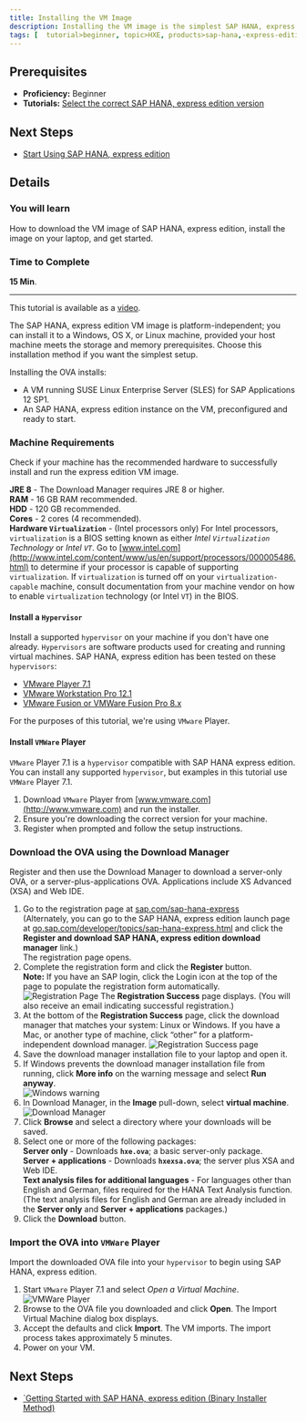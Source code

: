 ```yaml
---
title: Installing the VM Image
description: Installing the VM image is the simplest SAP HANA, express edition setup for compatible Windows, OS X, and Linux machines. This method installs a prepackaged express edition appliance running on a SUSE Linux VM guest.
tags: [  tutorial>beginner, topic>HXE, products>sap-hana,-express-edition ]
---
```


## Prerequisites  
 - **Proficiency:** Beginner
 - **Tutorials:** [Select the correct SAP HANA, express edition version](http://go.sap.com/developer/how-tos/hxe-ua-version.html)

## Next Steps
 - [Start Using SAP HANA, express edition](http://go.sap.com/developer/tutorials/hxe-ua-getting-started-vm.html)

## Details
### You will learn  
How to download the VM image of SAP HANA, express edition, install the image on your laptop, and get started.

### Time to Complete
**15 Min**.

---

This tutorial is available as a [video](http://go.sap.com/assetdetail/2016/09/d2900513-8a7c-0010-82c7-eda71af511fa.html).

The SAP HANA, express edition VM image is platform-independent; you can install it to a Windows, OS X, or Linux machine, provided your host machine meets the storage and memory prerequisites. Choose this installation method if you want the simplest setup.

Installing the OVA installs:
 * A VM running SUSE Linux Enterprise Server (SLES) for SAP Applications 12 SP1.
 * An SAP HANA, express edition instance on the VM, preconfigured and ready to start.

### Machine Requirements
Check if your machine has the recommended hardware to successfully install and run the express edition VM image.

**JRE 8** - The Download Manager requires JRE 8 or higher.  
**RAM** - 16 GB RAM recommended.  
**HDD** - 120 GB recommended.  
**Cores** - 2 cores (4 recommended).  
**Hardware `Virtualization`** - (Intel processors only) For Intel processors, `virtualization` is a BIOS setting known as either *Intel `Virtualization` Technology* or *Intel `VT`*. Go to [www.intel.com](http://www.intel.com/content/www/us/en/support/processors/000005486.html) to determine if your processor is capable of supporting `virtualization`. If `virtualization` is turned off on your `virtualization-capable` machine, consult documentation from your machine vendor on how to enable `virtualization` technology (or Intel `VT`) in the BIOS.

#### Install a `Hypervisor`
Install a supported `hypervisor` on your machine if you don't have one already. `Hypervisors` are software products used for creating and running virtual machines.
SAP HANA, express edition has been tested on these `hypervisors`:
* [VMware Player 7.1](https://www.vmware.com/)
* [VMware Workstation Pro 12.1](https://www.vmware.com/)
* [VMware Fusion or VMWare Fusion Pro 8.x](https://www.vmware.com/)

For the purposes of this tutorial, we're using `VMware` Player.

#### Install `VMWare` Player
`VMware` Player 7.1 is a `hypervisor` compatible with SAP HANA express edition. You can install any supported `hypervisor`, but examples in this tutorial use `VMWare` Player 7.1.

1. Download `VMware` Player from [www.vmware.com](http://www.vmware.com) and run the installer.
2. Ensure you're downloading the correct version for your machine.
3. Register when prompted and follow the setup instructions.

### Download the OVA using the Download Manager
Register and then use the Download Manager to download a server-only OVA, or a server-plus-applications OVA. Applications include XS Advanced (XSA) and Web IDE.

1. Go to the registration page at [sap.com/sap-hana-express](http://sap.com/sap-hana-express)   
(Alternately, you can go to the SAP HANA, express edition launch page at [go.sap.com/developer/topics/sap-hana-express.html](http://go.sap.com/developer/topics/sap-hana-express.html) and click the **Register and download SAP HANA, express edition download manager** link.)  
The registration page opens.
2. Complete the registration form and click the **Register** button.  
**Note:** If you have an SAP login, click the Login icon at the top of the page to populate the registration form automatically.
![Registration Page](HXE_register.PNG)
The **Registration Success** page displays. (You will also receive an email indicating successful registration.)
3. At the bottom of the **Registration Success** page, click the download manager that matches your system: Linux or Windows. If you have a Mac, or another type of machine, click “other” for a platform-independent download manager.
![Registration Success page](HXE_register_success.PNG)
4. Save the download manager installation file to your laptop and open it.
5. If Windows prevents the download manager installation file from running, click **More info** on the warning message and select **Run anyway**.  
![Windows warning](hxe_win_warning.PNG)
6. In Download Manager, in the **Image** pull-down, select **virtual machine**.
![Download Manager](HXE_download_mgr.PNG)
7. Click **Browse** and select a directory where your downloads will be saved.
8. Select one or more of the following packages:  
**Server only** - Downloads **`hxe.ova`**; a basic server-only package.  
**Server + applications** - Downloads **`hxexsa.ova`**; the server plus XSA and Web IDE.  
**Text analysis files for additional languages** - For languages other than English and German, files required for the HANA Text Analysis function. (The text analysis files for English and German are already included in the **Server only** and **Server + applications** packages.)
9. Click the **Download** button.

### Import the OVA into `VMWare` Player
Import the downloaded OVA file into your `hypervisor` to begin using SAP HANA, express edition.

1. Start `VMware` Player 7.1 and select *Open a Virtual Machine*.  
![VMWare Player](hxe_vmware_import.PNG)
2. Browse to the OVA file you downloaded and click **Open**. The Import Virtual Machine dialog box displays.
3. Accept the defaults and click **Import**. The VM imports. The import process takes approximately 5 minutes.
4. Power on your VM.

## Next Steps
 - [`Getting Started with SAP HANA, express edition (Binary Installer Method)](http://go.sap.com/developer/tutorials/hxe-ua-getting-started-vm.html)
